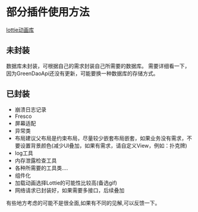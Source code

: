 # 部分插件使用方法 #
[lottie动画库](http://airbnb.io/lottie/#/android?id=sample-app "lottie动画库")	

## 未封装 ##

数据库未封装，可根据自己的需求封装自己所需要的数据库。
需要详细看一下，因为GreenDaoApi还没有更新，可能要换一种数据库的存储方式。

## 已封装 ##
- 崩溃日志记录
- Fresco
- 屏幕适配
- 异常类
- 布局建议父布局是约束布局，尽量较少嵌套布局嵌套，如果业务没有需求，不要设置背景颜色(减少UI叠加，如果有需求，请自定义View，例如：扑克牌)
- log工具
- 内存泄露检查工具
- 各种所需要的工具类....
- 组件化
- 加载动画选择Lottie的可能性比较高(备选gif)
- 网络请求已封装好，如果需要多接口，后续叠加



有些地方考虑的可能不是很全面,如果有不同的见解,可以反馈一下。



